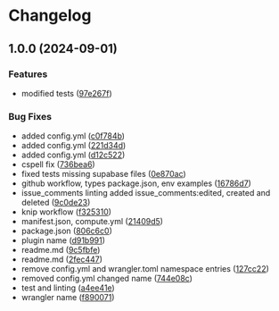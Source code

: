 # Changelog

## 1.0.0 (2024-09-01)

### Features

- modified tests ([97e267f](https://github.com/ubiquibot/issue-comment-embeddings/commit/97e267f801ce4e6bd29bbe967de3df4fc3b1942a))

### Bug Fixes

- added config.yml ([c0f784b](https://github.com/ubiquibot/issue-comment-embeddings/commit/c0f784b20e59c2c4714805331c7ae9034fd73f73))
- added config.yml ([221d34d](https://github.com/ubiquibot/issue-comment-embeddings/commit/221d34d801af6ebd764028be4a5c6200a18b776e))
- added config.yml ([d12c522](https://github.com/ubiquibot/issue-comment-embeddings/commit/d12c522291db36dcf6aea72e5759e1a055185d8f))
- cspell fix ([736bea6](https://github.com/ubiquibot/issue-comment-embeddings/commit/736bea6172444fdf783ffff729879d8278ff82f3))
- fixed tests missing supabase files ([0e870ac](https://github.com/ubiquibot/issue-comment-embeddings/commit/0e870ac50eb68249edf5fc4e46fd509425dd7bbb))
- github workflow, types package.json, env examples ([16786d7](https://github.com/ubiquibot/issue-comment-embeddings/commit/16786d76ee7a598c885f15af1baeadcf6a471b2c))
- issue_comments linting added issue_comments:edited, created and deleted ([9c0de23](https://github.com/ubiquibot/issue-comment-embeddings/commit/9c0de237048ce30bf4254960c443bf3938037dce))
- knip workflow ([f325310](https://github.com/ubiquibot/issue-comment-embeddings/commit/f3253109c290c9fce6d14e6a2e1e328133ac6f81))
- manifest.json, compute.yml ([21409d5](https://github.com/ubiquibot/issue-comment-embeddings/commit/21409d530c3aad6ff2676fc813314e5b29c1a533))
- package.json ([806c6c0](https://github.com/ubiquibot/issue-comment-embeddings/commit/806c6c0b393a9b87741a6341fa65bc5b3d22cb15))
- plugin name ([d91b991](https://github.com/ubiquibot/issue-comment-embeddings/commit/d91b991d717b7fb0b73359ca29ae6de08a1074b9))
- readme.md ([9c5fbfe](https://github.com/ubiquibot/issue-comment-embeddings/commit/9c5fbfe9ca46eb842779468c85d329b9f941fb82))
- readme.md ([2fec447](https://github.com/ubiquibot/issue-comment-embeddings/commit/2fec44786526e7c10faaa2c13c4349e1232cf5bd))
- remove config.yml and wrangler.toml namespace entries ([127cc22](https://github.com/ubiquibot/issue-comment-embeddings/commit/127cc225903c3fe3ca934e8407df4eb9c27e378c))
- removed config.yml changed name ([744e08c](https://github.com/ubiquibot/issue-comment-embeddings/commit/744e08cebac310ae81c3c102f5f3a9473e6e4b9e))
- test and linting ([a4ee41e](https://github.com/ubiquibot/issue-comment-embeddings/commit/a4ee41e6fca8723ce2fddc96b1171c89cfe7d5b7))
- wrangler name ([f890071](https://github.com/ubiquibot/issue-comment-embeddings/commit/f890071c01c5bb1d611a5b7aa07cba84f4546251))
